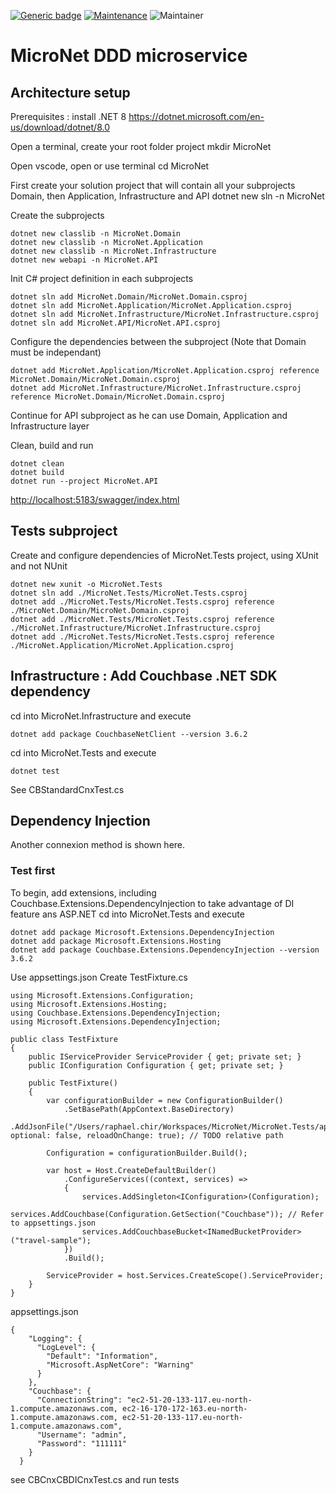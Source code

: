 [![Generic badge](https://img.shields.io/badge/Version-1.0-<COLOR>.svg)](https://shields.io/)
[![Maintenance](https://img.shields.io/badge/Maintained%3F-yes-green.svg)](https://GitHub.com/Naereen/StrapDown.js/graphs/commit-activity)
![Maintainer](https://img.shields.io/badge/maintainer-raphael.chir@gmail.com-blue)

# MicroNet DDD microservice

## Architecture setup
Prerequisites : install .NET 8 https://dotnet.microsoft.com/en-us/download/dotnet/8.0

Open a terminal, create your root folder project
mkdir MicroNet

Open vscode, open or use terminal
cd MicroNet

First create your solution project that will contain all your subprojects Domain, then Application, Infrastructure and API
dotnet new sln -n MicroNet

Create the subprojects
```
dotnet new classlib -n MicroNet.Domain
dotnet new classlib -n MicroNet.Application
dotnet new classlib -n MicroNet.Infrastructure
dotnet new webapi -n MicroNet.API
```

Init C# project definition in each subprojects
```
dotnet sln add MicroNet.Domain/MicroNet.Domain.csproj
dotnet sln add MicroNet.Application/MicroNet.Application.csproj
dotnet sln add MicroNet.Infrastructure/MicroNet.Infrastructure.csproj
dotnet sln add MicroNet.API/MicroNet.API.csproj
```

Configure the dependencies between the subproject (Note that Domain must be independant)
```
dotnet add MicroNet.Application/MicroNet.Application.csproj reference MicroNet.Domain/MicroNet.Domain.csproj
dotnet add MicroNet.Infrastructure/MicroNet.Infrastructure.csproj reference MicroNet.Domain/MicroNet.Domain.csproj
```

Continue for API subproject as he can use Domain, Application and Infrastructure layer

Clean, build and run

```
dotnet clean
dotnet build
dotnet run --project MicroNet.API
```

[http://localhost:5183/swagger/index.html](http://localhost:5183/swagger/index.html)

## Tests subproject

Create and configure dependencies of MicroNet.Tests project, using XUnit and not NUnit

```
dotnet new xunit -o MicroNet.Tests
dotnet sln add ./MicroNet.Tests/MicroNet.Tests.csproj
dotnet add ./MicroNet.Tests/MicroNet.Tests.csproj reference ./MicroNet.Domain/MicroNet.Domain.csproj
dotnet add ./MicroNet.Tests/MicroNet.Tests.csproj reference ./MicroNet.Infrastructure/MicroNet.Infrastructure.csproj
dotnet add ./MicroNet.Tests/MicroNet.Tests.csproj reference ./MicroNet.Application/MicroNet.Application.csproj
```

## Infrastructure : Add Couchbase .NET SDK dependency

cd into MicroNet.Infrastructure and execute
```
dotnet add package CouchbaseNetClient --version 3.6.2
```

cd into MicroNet.Tests and execute 
```
dotnet test
```

See CBStandardCnxTest.cs

## Dependency Injection

Another connexion method is shown here.

### Test first

To begin, add extensions, including Couchbase.Extensions.DependencyInjection to take advantage of DI feature ans ASP.NET
cd into MicroNet.Tests and execute

```
dotnet add package Microsoft.Extensions.DependencyInjection
dotnet add package Microsoft.Extensions.Hosting
dotnet add package Couchbase.Extensions.DependencyInjection --version 3.6.2
```
Use appsettings.json
Create TestFixture.cs

```
using Microsoft.Extensions.Configuration;
using Microsoft.Extensions.Hosting;
using Couchbase.Extensions.DependencyInjection;
using Microsoft.Extensions.DependencyInjection;

public class TestFixture
{
    public IServiceProvider ServiceProvider { get; private set; }
    public IConfiguration Configuration { get; private set; }

    public TestFixture()
    {
        var configurationBuilder = new ConfigurationBuilder()
            .SetBasePath(AppContext.BaseDirectory)
            .AddJsonFile("/Users/raphael.chir/Workspaces/MicroNet/MicroNet.Tests/appsettings.json", optional: false, reloadOnChange: true); // TODO relative path  

        Configuration = configurationBuilder.Build();

        var host = Host.CreateDefaultBuilder()
            .ConfigureServices((context, services) =>
            {
                services.AddSingleton<IConfiguration>(Configuration);
                services.AddCouchbase(Configuration.GetSection("Couchbase")); // Refer to appsettings.json
                services.AddCouchbaseBucket<INamedBucketProvider>("travel-sample");
            })
            .Build();

        ServiceProvider = host.Services.CreateScope().ServiceProvider;
    }
}
```

appsettings.json

```
{
    "Logging": {
      "LogLevel": {
        "Default": "Information",
        "Microsoft.AspNetCore": "Warning"
      }
    },
    "Couchbase": {
      "ConnectionString": "ec2-51-20-133-117.eu-north-1.compute.amazonaws.com, ec2-16-170-172-163.eu-north-1.compute.amazonaws.com, ec2-51-20-133-117.eu-north-1.compute.amazonaws.com",
      "Username": "admin",
      "Password": "111111"
    }
  }
```

see CBCnxCBDICnxTest.cs and run tests